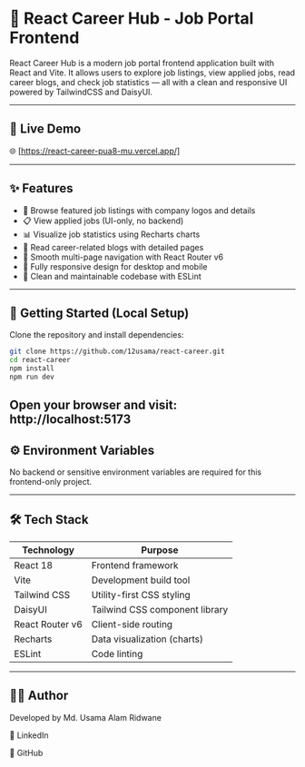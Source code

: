 # 🚀 React Career Hub - Job Portal Frontend

React Career Hub is a modern job portal frontend application built with React and Vite. It allows users to explore job listings, view applied jobs, read career blogs, and check job statistics — all with a clean and responsive UI powered by TailwindCSS and DaisyUI.

---

## 🔗 Live Demo

🌐 [https://react-career-pua8-mu.vercel.app/]

---

## ✨ Features

- 💼 Browse featured job listings with company logos and details  
- 📋 View applied jobs (UI-only, no backend)  
- 📊 Visualize job statistics using Recharts charts  
- 📰 Read career-related blogs with detailed pages  
- 🔄 Smooth multi-page navigation with React Router v6  
- 📱 Fully responsive design for desktop and mobile  
- 🧹 Clean and maintainable codebase with ESLint

---

## 🚀 Getting Started (Local Setup)

Clone the repository and install dependencies:

```bash
git clone https://github.com/12usama/react-career.git
cd react-career
npm install
npm run dev
```
Open your browser and visit:
http://localhost:5173
---

## ⚙️ Environment Variables
No backend or sensitive environment variables are required for this frontend-only project.

---
## 🛠 Tech Stack
| Technology      | Purpose                        |
| --------------- | ------------------------------ |
| React 18        | Frontend framework             |
| Vite            | Development build tool         |
| Tailwind CSS    | Utility-first CSS styling      |
| DaisyUI         | Tailwind CSS component library |
| React Router v6 | Client-side routing            |
| Recharts        | Data visualization (charts)    |
| ESLint          | Code linting                   |
---
## 🙋‍♂️ Author
Developed by Md. Usama Alam Ridwane

🔗 LinkedIn

🔗 GitHub
